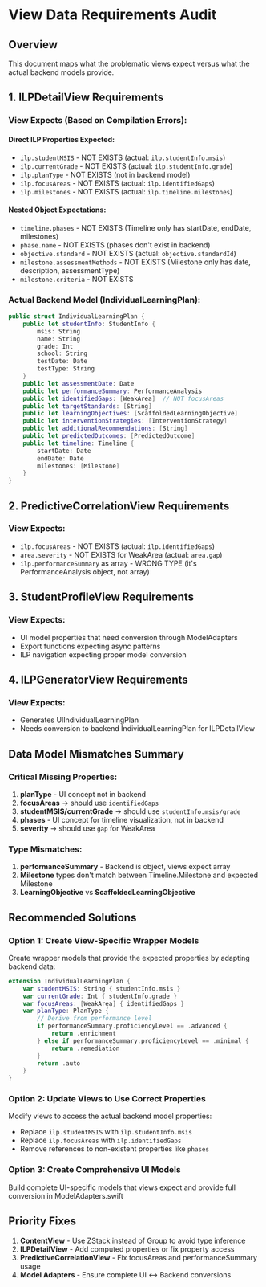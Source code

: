 # View Data Requirements Audit

## Overview
This document maps what the problematic views expect versus what the actual backend models provide.

## 1. ILPDetailView Requirements

### View Expects (Based on Compilation Errors):

#### Direct ILP Properties Expected:
- `ilp.studentMSIS` - NOT EXISTS (actual: `ilp.studentInfo.msis`)
- `ilp.currentGrade` - NOT EXISTS (actual: `ilp.studentInfo.grade`) 
- `ilp.planType` - NOT EXISTS (not in backend model)
- `ilp.focusAreas` - NOT EXISTS (actual: `ilp.identifiedGaps`)
- `ilp.milestones` - NOT EXISTS (actual: `ilp.timeline.milestones`)

#### Nested Object Expectations:
- `timeline.phases` - NOT EXISTS (Timeline only has startDate, endDate, milestones)
- `phase.name` - NOT EXISTS (phases don't exist in backend)
- `objective.standard` - NOT EXISTS (actual: `objective.standardId`)
- `milestone.assessmentMethods` - NOT EXISTS (Milestone only has date, description, assessmentType)
- `milestone.criteria` - NOT EXISTS

### Actual Backend Model (IndividualLearningPlan):
```swift
public struct IndividualLearningPlan {
    public let studentInfo: StudentInfo {
        msis: String
        name: String
        grade: Int
        school: String
        testDate: Date
        testType: String
    }
    public let assessmentDate: Date
    public let performanceSummary: PerformanceAnalysis
    public let identifiedGaps: [WeakArea]  // NOT focusAreas
    public let targetStandards: [String]
    public let learningObjectives: [ScaffoldedLearningObjective]
    public let interventionStrategies: [InterventionStrategy]
    public let additionalRecommendations: [String]
    public let predictedOutcomes: [PredictedOutcome]
    public let timeline: Timeline {
        startDate: Date
        endDate: Date
        milestones: [Milestone]
    }
}
```

## 2. PredictiveCorrelationView Requirements

### View Expects:
- `ilp.focusAreas` - NOT EXISTS (actual: `ilp.identifiedGaps`)
- `area.severity` - NOT EXISTS for WeakArea (actual: `area.gap`)
- `ilp.performanceSummary` as array - WRONG TYPE (it's PerformanceAnalysis object, not array)

## 3. StudentProfileView Requirements

### View Expects:
- UI model properties that need conversion through ModelAdapters
- Export functions expecting async patterns
- ILP navigation expecting proper model conversion

## 4. ILPGeneratorView Requirements

### View Expects:
- Generates UIIndividualLearningPlan
- Needs conversion to backend IndividualLearningPlan for ILPDetailView

## Data Model Mismatches Summary

### Critical Missing Properties:
1. **planType** - UI concept not in backend
2. **focusAreas** → should use `identifiedGaps`
3. **studentMSIS/currentGrade** → should use `studentInfo.msis/grade`
4. **phases** - UI concept for timeline visualization, not in backend
5. **severity** → should use `gap` for WeakArea

### Type Mismatches:
1. **performanceSummary** - Backend is object, views expect array
2. **Milestone** types don't match between Timeline.Milestone and expected Milestone
3. **LearningObjective** vs **ScaffoldedLearningObjective**

## Recommended Solutions

### Option 1: Create View-Specific Wrapper Models
Create wrapper models that provide the expected properties by adapting backend data:

```swift
extension IndividualLearningPlan {
    var studentMSIS: String { studentInfo.msis }
    var currentGrade: Int { studentInfo.grade }
    var focusAreas: [WeakArea] { identifiedGaps }
    var planType: PlanType { 
        // Derive from performance level
        if performanceSummary.proficiencyLevel == .advanced {
            return .enrichment
        } else if performanceSummary.proficiencyLevel == .minimal {
            return .remediation
        }
        return .auto
    }
}
```

### Option 2: Update Views to Use Correct Properties
Modify views to access the actual backend model properties:
- Replace `ilp.studentMSIS` with `ilp.studentInfo.msis`
- Replace `ilp.focusAreas` with `ilp.identifiedGaps`
- Remove references to non-existent properties like `phases`

### Option 3: Create Comprehensive UI Models
Build complete UI-specific models that views expect and provide full conversion in ModelAdapters.swift

## Priority Fixes

1. **ContentView** - Use ZStack instead of Group to avoid type inference
2. **ILPDetailView** - Add computed properties or fix property access
3. **PredictiveCorrelationView** - Fix focusAreas and performanceSummary usage
4. **Model Adapters** - Ensure complete UI ↔ Backend conversions